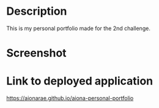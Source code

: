 # Description
This is my personal portfolio made for the 2nd challenge.

# Screenshot


# Link to deployed application
https://aionarae.github.io/aiona-personal-portfolio